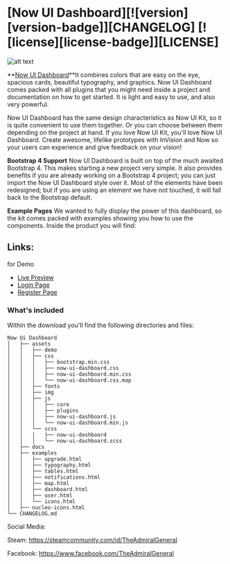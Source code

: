 # [Now UI Dashboard][![version][version-badge]][CHANGELOG] [![license][license-badge]][LICENSE]

![alt text](https://s3.amazonaws.com/creativetim_bucket/products/75/original/opt_nud_thumbnail.jpg)

**[Now UI Dashboard](https://demos.creative-tim.com/now-ui-dashboard/examples/dashboard.html)**It combines colors that are easy on the eye, spacious cards, beautiful typography, and graphics. Now UI Dashboard comes packed with all plugins that you might need inside a project and documentation on how to get started. It is light and easy to use, and also very powerful.

Now UI Dashboard has the same design characteristics as Now UI Kit, so it is quite convenient to use them together. Or you can choose between them depending on the project at hand. If you love Now UI Kit, you'll love Now UI Dashboard.
Create awesome, lifelike prototypes with InVision and Now so your users can experience and give feedback on your vision!


**Bootstrap 4 Support**
Now UI Dashboard is built on top of the much awaited Bootstrap 4. This makes starting a new project very simple. It also provides benefits if you are already working on a Bootstrap 4 project; you can just import the Now UI Dashboard style over it. Most of the elements have been redesigned; but if you are using an element we have not touched, it will fall back to the Bootstrap default.

**Example Pages**
We wanted to fully display the power of this dashboard, so the kit comes packed with examples showing you how to use the components. Inside the product you will find:

## Links:
for Demo
+ [Live Preview](https://demos.creative-tim.com/now-ui-dashboard/examples/dashboard.html)
+ [Login Page](https://demos.creative-tim.com/now-ui-dashboard-pro/examples/pages/login.html)
+ [Register Page](https://demos.creative-tim.com/now-ui-dashboard-pro/examples/pages/register.html)

### What's included

Within the download you'll find the following directories and files:

```
Now Ui Dashboard
│   ├── assets
│   │   ├── demo
│   │   ├── css
│   │   │   ├── bootstrap.min.css
│   │   │   ├── now-ui-dashboard.css
│   │   │   ├── now-ui-dashboard.min.css
│   │   │   └── now-ui-dashboard.css.map
│   │   ├── fonts
│   │   ├── img
│   │   ├── js
│   │   │   ├── core
│   │   │   ├── plugins
│   │   │   ├── now-ui-dashboard.js
│   │   │   └── now-ui-dashboard.min.js
│   │   └── scss
│   │   │   ├── now-ui-dashboard
│   │   │   └── now-ui-dashboard.scss
│   ├── docs
│   ├── examples
│   │   ├── upgrade.html
│   │   ├── typography.html
│   │   ├── tables.html
│   │   ├── notifications.html
│   │   ├── map.html
│   │   ├── dashboard.html
│   │   ├── user.html
│   │   └── icons.html
│   ├── nucleo-icons.html
└── CHANGELOG.md
```

Social Media:

Steam: <https://steamcommunity.com/id/TheAdmiralGeneral>

Facebook: <https://www.facebook.com/TheAdmiralGeneral>

